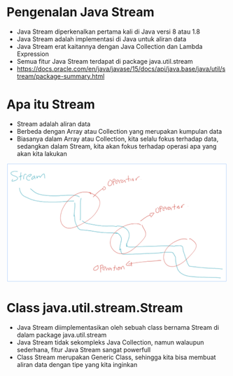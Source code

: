# Pengenalan Java Stream

- Java Stream diperkenalkan pertama kali di Java versi 8 atau 1.8
- Java Stream adalah implementasi di Java untuk aliran data 
- Java Stream erat kaitannya dengan Java Collection dan Lambda Expression 
- Semua fitur Java Stream terdapat di package java.util.stream 
- https://docs.oracle.com/en/java/javase/15/docs/api/java.base/java/util/stream/package-summary.html  

# Apa itu Stream

- Stream adalah aliran data
- Berbeda dengan Array atau Collection yang merupakan kumpulan data 
- Biasanya dalam Array atau Collection, kita selalu fokus terhadap data, sedangkan dalam Stream, kita akan fokus terhadap operasi apa yang akan kita lakukan 

![img.png](img.png)

# Class java.util.stream.Stream<T>

- Java Stream diimplementasikan oleh sebuah class bernama Stream di dalam package java.util.stream
- Java Stream tidak sekompleks Java Collection, namun walaupun sederhana, fitur Java Stream sangat powerfull 
- Class Stream merupakan Generic Class, sehingga kita bisa membuat aliran data dengan tipe yang kita inginkan 

